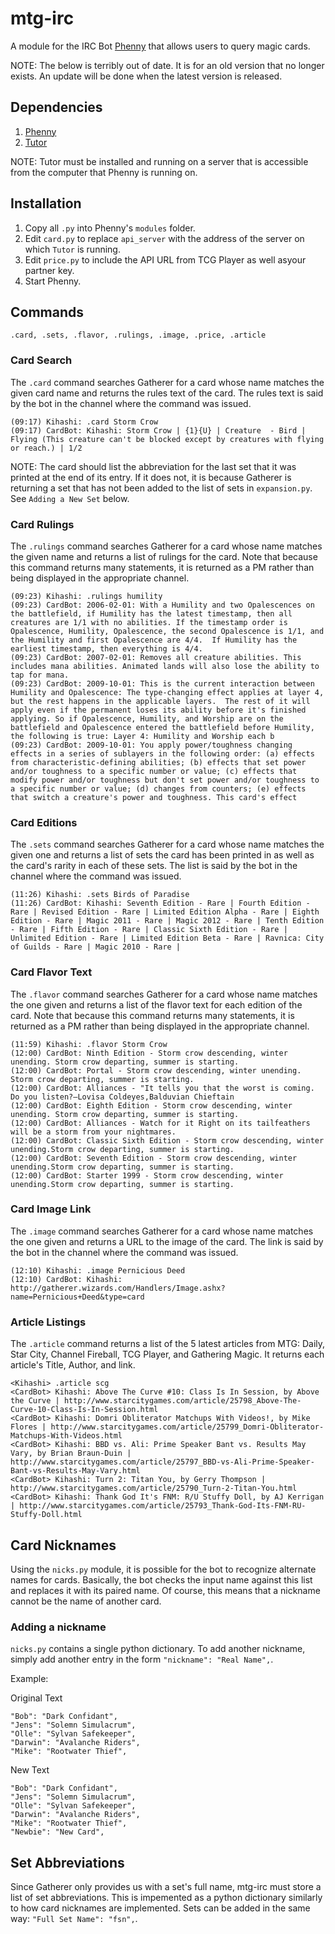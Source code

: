 mtg-irc
=======

A module for the IRC Bot [Phenny][] that allows users to query magic cards.

[Phenny]: http://inamidst.com/phenny/

NOTE: The below is terribly out of date. It is for an old version that no longer exists. An update will be done when the latest version is released.

Dependencies
------------

1. [Phenny][]
2. [Tutor][]

[Phenny]: http://inamidst.com/phenny/
[Tutor]: https://github.com/davidchambers/tutor

NOTE: Tutor must be installed and running on a server that is accessible from the computer that Phenny is running on.

Installation
------------

1. Copy all `.py` into Phenny's `modules` folder.
2. Edit `card.py` to replace `api_server` with the address of the server on which `Tutor` is running.
3. Edit `price.py` to include the API URL from TCG Player as well asyour partner key.
3. Start Phenny.

Commands
--------

```
.card, .sets, .flavor, .rulings, .image, .price, .article
```

### Card Search

The `.card` command searches Gatherer for a card whose name matches the given card name and returns the rules text of
the card. The rules text is said by the bot in the channel where the command was issued.

```
(09:17) Kihashi: .card Storm Crow
(09:17) CardBot: Kihashi: Storm Crow | {1}{U} | Creature  - Bird | Flying (This creature can't be blocked except by creatures with flying or reach.) | 1/2
```

NOTE: The card should list the abbreviation for the last set that it was printed at the end of its entry. If it does not, it is because Gatherer is returning a set that has not been added to the list of sets in `expansion.py`. See `Adding a New Set` below.

### Card Rulings

The `.rulings` command searches Gatherer for a card whose name matches the given name and returns a list of rulings for
the card. Note that because this command returns many statements, it is returned as a PM rather than being displayed in
the appropriate channel.

```
(09:23) Kihashi: .rulings humility
(09:23) CardBot: 2006-02-01: With a Humility and two Opalescences on the battlefield, if Humility has the latest timestamp, then all creatures are 1/1 with no abilities. If the timestamp order is Opalescence, Humility, Opalescence, the second Opalescence is 1/1, and the Humility and first Opalescence are 4/4.  If Humility has the earliest timestamp, then everything is 4/4.
(09:23) CardBot: 2007-02-01: Removes all creature abilities. This includes mana abilities. Animated lands will also lose the ability to tap for mana.
(09:23) CardBot: 2009-10-01: This is the current interaction between Humility and Opalescence: The type-changing effect applies at layer 4, but the rest happens in the applicable layers.  The rest of it will apply even if the permanent loses its ability before it's finished applying. So if Opalescence, Humility, and Worship are on the battlefield and Opalescence entered the battlefield before Humility, the following is true: Layer 4: Humility and Worship each b
(09:23) CardBot: 2009-10-01: You apply power/toughness changing effects in a series of sublayers in the following order: (a) effects from characteristic-defining abilities; (b) effects that set power and/or toughness to a specific number or value; (c) effects that modify power and/or toughness but don't set power and/or toughness to a specific number or value; (d) changes from counters; (e) effects that switch a creature's power and toughness. This card's effect 
```

### Card Editions

The `.sets` command searches Gatherer for a card whose name matches the given one and returns a list of sets the card
has been printed in as well as the card's rarity in each of these sets. The list is said by the bot in the channel
where the command was issued.

```
(11:26) Kihashi: .sets Birds of Paradise
(11:26) CardBot: Kihashi: Seventh Edition - Rare | Fourth Edition - Rare | Revised Edition - Rare | Limited Edition Alpha - Rare | Eighth Edition - Rare | Magic 2011 - Rare | Magic 2012 - Rare | Tenth Edition - Rare | Fifth Edition - Rare | Classic Sixth Edition - Rare | Unlimited Edition - Rare | Limited Edition Beta - Rare | Ravnica: City of Guilds - Rare | Magic 2010 - Rare | 
```

### Card Flavor Text

The `.flavor` command searches Gatherer for a card whose name matches the one given and returns a list of the flavor
text for each edition of the card. Note that because this command returns many statements, it is returned as a PM rather than being displayed in
the appropriate channel.

```
(11:59) Kihashi: .flavor Storm Crow
(12:00) CardBot: Ninth Edition - Storm crow descending, winter unending. Storm crow departing, summer is starting.
(12:00) CardBot: Portal - Storm crow descending, winter unending.  Storm crow departing, summer is starting.
(12:00) CardBot: Alliances - "It tells you that the worst is coming. Do you listen?—Lovisa Coldeyes,Balduvian Chieftain
(12:00) CardBot: Eighth Edition - Storm crow descending, winter unending. Storm crow departing, summer is starting.
(12:00) CardBot: Alliances - Watch for it Right on its tailfeathers will be a storm from your nightmares.
(12:00) CardBot: Classic Sixth Edition - Storm crow descending, winter unending.Storm crow departing, summer is starting.
(12:00) CardBot: Seventh Edition - Storm crow descending, winter unending.Storm crow departing, summer is starting.
(12:00) CardBot: Starter 1999 - Storm crow descending, winter unending.Storm crow departing, summer is starting.
```

### Card Image Link

The `.image` command searches Gatherer for a card whose name matches the one given and returns a URL to the image of the
card. The link is said by the bot in the channel where the command was issued.

```
(12:10) Kihashi: .image Pernicious Deed
(12:10)	CardBot: Kihashi: http://gatherer.wizards.com/Handlers/Image.ashx?name=Pernicious+Deed&type=card
```

### Article Listings

The `.article` command returns a list of the 5 latest articles from MTG: Daily, Star City, Channel Fireball, TCG Player, and Gathering Magic. It returns each article's Title, Author, and link.

```
<Kihashi> .article scg
<CardBot> Kihashi: Above The Curve #10: Class Is In Session, by Above the Curve | http://www.starcitygames.com/article/25798_Above-The-Curve-10-Class-Is-In-Session.html
<CardBot> Kihashi: Domri Obliterator Matchups With Videos!, by Mike Flores | http://www.starcitygames.com/article/25799_Domri-Obliterator-Matchups-With-Videos.html
<CardBot> Kihashi: BBD vs. Ali: Prime Speaker Bant vs. Results May Vary, by Brian Braun-Duin | http://www.starcitygames.com/article/25797_BBD-vs-Ali-Prime-Speaker-Bant-vs-Results-May-Vary.html
<CardBot> Kihashi: Turn 2: Titan You, by Gerry Thompson | http://www.starcitygames.com/article/25790_Turn-2-Titan-You.html
<CardBot> Kihashi: Thank God It's FNM: R/U Stuffy Doll, by AJ Kerrigan | http://www.starcitygames.com/article/25793_Thank-God-Its-FNM-RU-Stuffy-Doll.html
```

Card Nicknames
--------------

Using the `nicks.py` module, it is possible for the bot to recognize alternate names for cards. Basically, the bot checks the input name against this list and replaces it with its paired name. Of course, this means that a nickname cannot be the name of another card.

### Adding a nickname

`nicks.py` contains a single python dictionary. To add another nickname, simply add another entry in the form `"nickname": "Real Name",`.

Example:

Original Text
```
"Bob": "Dark Confidant",
"Jens": "Solemn Simulacrum",
"Olle": "Sylvan Safekeeper",
"Darwin": "Avalanche Riders",
"Mike": "Rootwater Thief",
```

New Text
```
"Bob": "Dark Confidant",
"Jens": "Solemn Simulacrum",
"Olle": "Sylvan Safekeeper",
"Darwin": "Avalanche Riders",
"Mike": "Rootwater Thief",
"Newbie": "New Card",
```

Set Abbreviations
-----------------

Since Gatherer only provides us with a set's full name, mtg-irc must store a list of set abbreviations. This is impemented as a python dictionary similarly to how card nicknames are implemented. Sets can be added in the same way: `"Full Set Name": "fsn",`.
